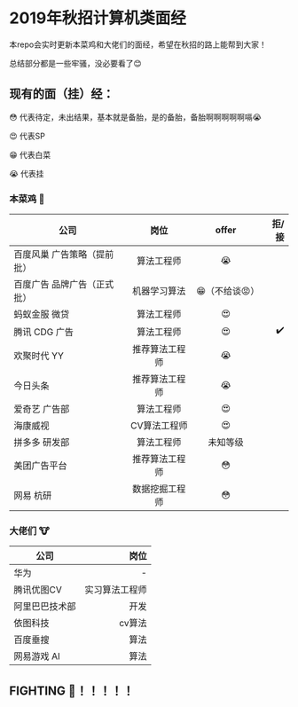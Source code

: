 # 2019年秋招计算机类面经

本repo会实时更新本菜鸡和大佬们的面经，希望在秋招的路上能帮到大家！

总结部分都是一些牢骚，没必要看了😊
## 现有的面（挂）经：
😳 代表待定，未出结果，基本就是备胎，是的备胎，备胎啊啊啊啊啊嗝😭

😍 代表SP

😁 代表白菜

😭 代表挂
### 本菜鸡 💩
| 公司 | 岗位 | offer | 拒/接 |
| - | :-: | :-: |-: | 
| 百度风巢 广告策略（提前批） | 算法工程师 | 😭 | |
| 百度广告 品牌广告（正式批）| 机器学习算法 | 😁（不给谈😡） | |
| 蚂蚁金服 微贷 | 算法工程师 | 😍 | |
| 腾讯 CDG 广告 | 算法工程师 | 😍 |✔️|
| 欢聚时代 YY | 推荐算法工程师 | 😭 | |
| 今日头条 | 推荐算法工程师 | 😭 | |
| 爱奇艺 广告部 | 算法工程师| 😍 | |
| 海康威视 | CV算法工程师 | 😍 | |
| 拼多多 研发部 | 算法工程师 | 未知等级 | |
| 美团广告平台 | 推荐算法工程师 | 😳 | |
| 网易 杭研 | 数据挖掘工程师 | 😳 | |

### 大佬们 🐮
| 公司 | 岗位 |  
| - | -: | 
| 华为 | -| 
| 腾讯优图CV | 实习算法工程师 |  
| 阿里巴巴技术部 | 开发 | 
| 依图科技 | cv算法 | 
| 百度垂搜 | 算法 | 
| 网易游戏 AI| 算法 | 

## FIGHTING 💪！！！！！





